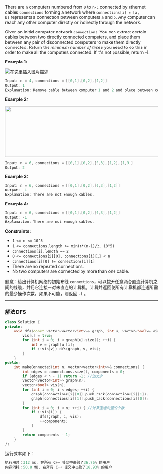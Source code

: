 <div class="notranslate"><p>There are&nbsp;<code>n</code>&nbsp;computers numbered from&nbsp;<code>0</code>&nbsp;to&nbsp;<code>n-1</code>&nbsp;connected by&nbsp;ethernet cables&nbsp;<code>connections</code>&nbsp;forming a network where&nbsp;<code>connections[i] = [a, b]</code>&nbsp;represents a connection between computers&nbsp;<code>a</code>&nbsp;and&nbsp;<code>b</code>. Any computer&nbsp;can reach any other computer directly or indirectly through the network.</p>

<p>Given an initial computer network <code>connections</code>. You can extract certain cables between two directly connected computers, and place them between any pair of disconnected computers to make them directly connected. Return the <em>minimum number of times</em> you need to do this in order to make all the computers connected. If it's not possible, return -1.&nbsp;</p>

 
<p><strong>Example 1:</strong></p>

![在这里插入图片描述](https://img-blog.csdnimg.cn/20201209004633319.png?x-oss-process=image/watermark,type_ZmFuZ3poZW5naGVpdGk,shadow_10,text_aHR0cHM6Ly9ibG9nLmNzZG4ubmV0L215UmVhbGl6YXRpb24=,size_16,color_FFFFFF,t_70)
```swift
Input: n = 4, connections = [[0,1],[0,2],[1,2]]
Output: 1
Explanation: Remove cable between computer 1 and 2 and place between computers 1 and 3.
```

<p><strong>Example 2:</strong></p>

<p><strong><img style="width: 660px; height: 167px;" src="https://assets.leetcode.com/uploads/2020/01/02/sample_2_1677.png" alt=""></strong></p>

```swift
Input: n = 6, connections = [[0,1],[0,2],[0,3],[1,2],[1,3]]
Output: 2
```

<p><strong>Example 3:</strong></p>

```swift
Input: n = 6, connections = [[0,1],[0,2],[0,3],[1,2]]
Output: -1
Explanation: There are not enough cables.
```

<p><strong>Example 4:</strong></p>

```swift
Input: n = 6, connections = [[0,1],[0,2],[0,3],[1,2]]
Output: -1
Explanation: There are not enough cables.
```

<p><strong>Constraints:</strong></p>

<ul>
	<li><code>1 &lt;= n &lt;= 10^5</code></li>
	<li><code>1 &lt;= connections.length &lt;= min(n*(n-1)/2, 10^5)</code></li>
	<li><code>connections[i].length == 2</code></li>
	<li><code>0 &lt;= connections[i][0], connections[i][1]&nbsp;&lt; n</code></li>
	<li><code>connections[i][0] != connections[i][1]</code></li>
	<li>There are no repeated connections.</li>
	<li>No two computers are connected by more than one cable.</li>
</ul>
</div>

题意：给出计算机网络的初始布线 `connections`，可以拔开任意两台直连计算机之间的线缆，并用它连接一对未直连的计算机。计算并返回使所有计算机都连通所需的最少操作次数。如果不可能，则返回 `-1` 。

---
### 解法 DFS
```cpp
class Solution {
private:
    void dfs(const vector<vector<int>>& graph, int u, vector<bool>& vis) {
        vis[u] = true;
        for (int i = 0; i < graph[u].size(); ++i) {
            int v = graph[u][i];
            if (!vis[v]) dfs(graph, v, vis);
        }
    }
public:
    int makeConnected(int n, vector<vector<int>>& connections) {
        int edges = connections.size(), components = 0;
        if (edges < n - 1) return -1; //边太少
        vector<vector<int>> graph(n);
        vector<bool> vis(n);
        for (int i = 0; i < edges; ++i) {
            graph[connections[i][0]].push_back(connections[i][1]);
            graph[connections[i][1]].push_back(connections[i][0]);
        }
        for (int i = 0; i < n; ++i) { //计算连通向量的个数
            if (!vis[i]) {
                dfs(graph, i, vis);
                ++components;
            }
        }
        return components - 1;
    }
};
```
运行效率如下：
```cpp
执行用时：312 ms, 在所有 C++ 提交中击败了36.76% 的用户
内存消耗：50.8 MB, 在所有 C++ 提交中击败了18.93% 的用户
```
